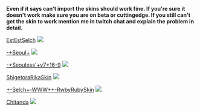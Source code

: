 **Even if it says can't import the skins should work fine. If you're sure it doesn't work make sure you are on beta or cuttingedge. If you still can't get the skin to work mention me in twitch chat and explain the problem in detail.**

[EstEstSelch](https://puu.sh/tXmDo/11d8c202e1.osk)
![](https://pp.vk.me/c636326/v636326030/507b7/ERxe9qexZ2Y.jpg)










[-+Seoul+](https://ndb.moe/s4j)
![](http://hnng.moe/f/NAQ)














  [-+Seouless'+v7+16-9](https://puu.sh/turm5/c0c67a8bfa.osk)
![](https://pp.vk.me/c604425/v604425030/49872/O1DJ5mrp1rE.jpg)














[ShigetoraRikaSkin](https://puu.sh/tlUJx/f556020b1b.osk)
![](https://pp.vk.me/c604829/v604829030/3cf65/YoGGcaG1tmk.jpg)















[+-Selch+-WWW++-RwbyRubySkin](https://puu.sh/tlU33/49e227c32b.osk)
![](https://pp.vk.me/c604829/v604829030/3cf6e/a8uWqfZejPI.jpg)









[Chitanda](https://puu.sh/t2Ht5/f2997bf1f6.osk)
![](https://pp.vk.me/c604719/v604719030/27189/IoGl1uqfgck.jpg)
